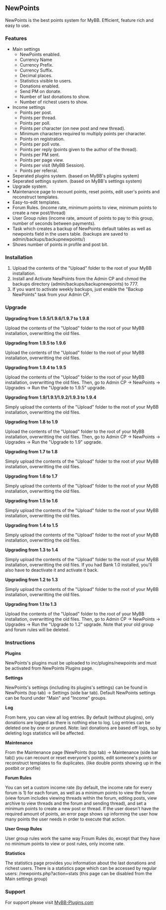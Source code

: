 ## NewPoints
NewPoints is the best points system for MyBB. Efficient, feature rich and easy to use.

### Features

* Main settings
	* NewPoints enabled.
	* Currency Name
	* Currency Prefix.
	* Currency Suffix.
	* Decimal places.
	* Statistics visible to users.
	* Donations enabled.
	* Send PM on donate.
	* Number of last donations to show.
	* Number of richest users to show.
* Income settings
	* Points per post.
	* Points per thread.
	* Points per poll.
	* Points per character (on new post and new thread).
	* Minimum characters required to multiply points per character.
	* Points on registration.
	* Points per poll vote.
	* Points per reply (points given to the author of the thread).
	* Points per PM sent.
	* Points per page view.
	* Points per visit (MyBB Session).
	* Points per referral.
* Seperated plugins system. (based on MyBB's plugins system)
* Seperated settings system. (based on MyBB's settings system)
* Upgrade system.
* Maintenance page to recount points, reset points, edit user's points and reconstruct templates.
* Easy-to-edit templates.
* Forum Rules. (income rate, minimum points to view, minimum points to create a new post/thread)
* User Group rules (income rate, amount of points to pay to this group, number of seconds between payments).
* Task which creates a backup of NewPoints default tables as well as newpoints field in the users table. (backups are saved to admin/backups/backupnewpoints/)
* Shows number of points in profile and post bit.

### Installation
1. Upload the contents of the "Upload" folder to the root of your MyBB installation.
2. Install and Activate NewPoints from the Admin CP and chmod the backups directory (admin/backups/backupnewpoints) to 777.
3. If you want to activate weekly backups, just enable the "Backup NewPoints" task from your Admin CP.

### Upgrade
**Upgrading from 1.9.5/1.9.6/1.9.7 to 1.9.8**

Upload the contents of the "Upload" folder to the root of your MyBB installation, overwritting the old files.

**Upgrading from 1.9.5 to 1.9.6**

Upload the contents of the "Upload" folder to the root of your MyBB installation, overwritting the old files.

**Upgrading from 1.9.4 to 1.9.5**

Upload the contents of the "Upload" folder to the root of your MyBB installation, overwritting the old files.
Then, go to Admin CP -> NewPoints -> Upgrades -> Run the "Upgrade to 1.9.5" upgrade.

**Upgrading from 1.9/1.9.1/1.9.2/1.9.3 to 1.9.4**

Simply upload the contents of the "Upload" folder to the root of your MyBB installation, overwritting the old files.

**Upgrading from 1.8 to 1.9**

Upload the contents of the "Upload" folder to the root of your MyBB installation, overwritting the old files.
Then, go to Admin CP -> NewPoints -> Upgrades -> Run the "Upgrade to 1.9" upgrade.

**Upgrading from 1.7 to 1.8**

Simply upload the contents of the "Upload" folder to the root of your MyBB installation, overwritting the old files.

**Upgrading from 1.6 to 1.7**

Simply upload the contents of the "Upload" folder to the root of your MyBB installation, overwritting the old files.

**Upgrading from 1.5 to 1.6**

Simply upload the contents of the "Upload" folder to the root of your MyBB installation, overwritting the old files.

**Upgrading from 1.4 to 1.5**

Simply upload the contents of the "Upload" folder to the root of your MyBB installation, overwritting the old files.

**Upgrading from 1.3 to 1.4**

Simply upload the contents of the "Upload" folder to the root of your MyBB installation, overwritting the old files.
If you had Bank 1.0 installed, you'll also have to deactivate it and activate it back.

**Upgrading from 1.2 to 1.3**

Simply upload the contents of the "Upload" folder to the root of your MyBB installation, overwritting the old files.

**Upgrading from 1.1 to 1.3**

Upload the contents of the "Upload" folder to the root of your MyBB installation, overwritting the old files.
Then, go to Admin CP -> NewPoints -> Upgrades -> Run the "Upgrade to 1.2" upgrade. Note that your old group and forum rules will be deleted.

### Instructions
**Plugins**

NewPoints's plugins must be uploaded to inc/plugins/newpoints and must be activated from NewPoints Plugins page.

**Settings**

NewPoints's settings (including its plugins's settings) can be found in NewPoints (top tab) -> Settings (side bar tab).
Default NewPoints settings can be found under "Main" and "Income" groups.

**Log**

From here, you can view all log entries. By default (without plugins), only donations are logged as there is nothing else to log.
Log entries can be deleted one by one or pruned.
Note: last donations are based off logs, so by deleting logs statistics will be affected.

**Maintenance**

From the Maintenance page (NewPoints (top tab) -> Maintenance (side bar tab)) you can recount or reset everyone's points, edit someone's points or reconstruct templates to fix duplicates. (like double points showing up in the postbit or profile)

**Forum Rules**

You can set a custom income rate (by default, the income rate for every forum is 1) for each forum, as well as a minimum points to view the forum (view forum includes viewing threads within the forum, editing posts, view archive to view threads and the forum and sending thread), and set a minimum points to create a new post or thread. If the user doesn't have the required amount of points, an error page shows up informing the user how many points the user needs in order to execute that action.

**User Group Rules**

User group rules work the same way Froum Rules do, except that they have no minimum points to view or post rules, only income rate.

**Statistics**

The statistics page provides you information about the last donations and richest users.
There is a statistics page which can be accessed by regular users: /newpoints.php?action=stats (this page can be disabled from the Main settings group)

### Support
For support please visit [MyBB-Plugins.com](http://forums.mybb-plugins.com/ "MyBB-Plugins.com")